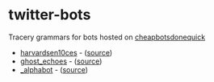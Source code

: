 # twitter-bots
Tracery grammars for bots hosted on [cheapbotsdonequick](http://cheapbotsdonequick.com)

* [harvardsen10ces](http://twitter.com/harvardsen10ces) - ([source](https://cheapbotsdonequick.com/source/harvardsen10ces))
* [ghost_echoes](https://twitter.com/ghost_echoes) - ([source](https://cheapbotsdonequick.com/source/ghost_echoes))
* [\_alphabot](https://twitter.com/_alphabot) - ([source](https://cheapbotsdonequick.com/source/_alphabot))
